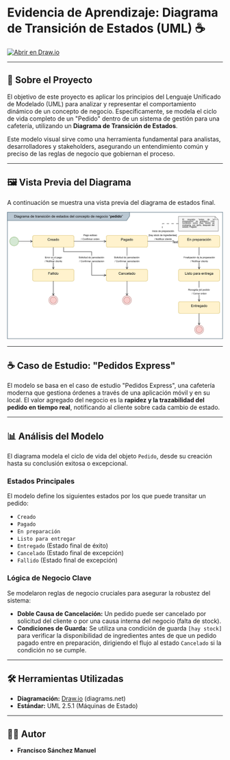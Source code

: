 #  Evidencia de Aprendizaje: Diagrama de Transición de Estados (UML) ☕

[![Abrir en Draw.io](https://img.shields.io/badge/Abrir%20en-Draw.io-blue)](https://app.diagrams.net/#Uhttps://raw.githubusercontent.com/scysco/Business_Modeling/main/Unit_4/Evidencia_de_Aprendizaje/DMDN_U4_EA_FRSM.drawio)

---

## 📖 Sobre el Proyecto

El objetivo de este proyecto es aplicar los principios del Lenguaje Unificado de Modelado (UML) para analizar y representar el comportamiento dinámico de un concepto de negocio. Específicamente, se modela el ciclo de vida completo de un "Pedido" dentro de un sistema de gestión para una cafetería, utilizando un **Diagrama de Transición de Estados**.

Este modelo visual sirve como una herramienta fundamental para analistas, desarrolladores y stakeholders, asegurando un entendimiento común y preciso de las reglas de negocio que gobiernan el proceso.

---

## 🖼️ Vista Previa del Diagrama

A continuación se muestra una vista previa del diagrama de estados final.

![Diagrama de Estados para Pedidos Express](DMDN_U4_EA_FRSM.jpg)

---

## ☕ Caso de Estudio: "Pedidos Express"

El modelo se basa en el caso de estudio "Pedidos Express", una cafetería moderna que gestiona órdenes a través de una aplicación móvil y en su local. El valor agregado del negocio es la **rapidez y la trazabilidad del pedido en tiempo real**, notificando al cliente sobre cada cambio de estado.

---

## 📊 Análisis del Modelo

El diagrama modela el ciclo de vida del objeto `Pedido`, desde su creación hasta su conclusión exitosa o excepcional.

### Estados Principales
El modelo define los siguientes estados por los que puede transitar un pedido:
* `Creado`
* `Pagado`
* `En preparación`
* `Listo para entregar`
* `Entregado` (Estado final de éxito)
* `Cancelado` (Estado final de excepción)
* `Fallido` (Estado final de excepción)

### Lógica de Negocio Clave
Se modelaron reglas de negocio cruciales para asegurar la robustez del sistema:
* **Doble Causa de Cancelación:** Un pedido puede ser cancelado por solicitud del cliente o por una causa interna del negocio (falta de stock).
* **Condiciones de Guarda:** Se utiliza una condición de guarda `[hay stock]` para verificar la disponibilidad de ingredientes antes de que un pedido pagado entre en preparación, dirigiendo el flujo al estado `Cancelado` si la condición no se cumple.

---

## 🛠️ Herramientas Utilizadas

* **Diagramación:** [Draw.io](https://app.diagrams.net/) (diagrams.net)
* **Estándar:** UML 2.5.1 (Máquinas de Estado)

---

## 👨‍💻 Autor

* **Francisco Sánchez Manuel**